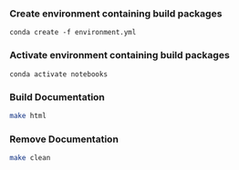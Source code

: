 ### Create environment containing build packages
```
conda create -f environment.yml
```

### Activate environment containing build packages
```
conda activate notebooks
```

### Build Documentation
```zsh
make html
```

### Remove Documentation
```zsh
make clean
```
